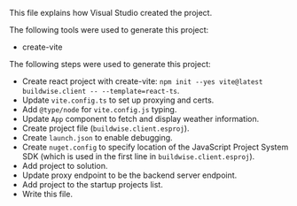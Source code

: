 This file explains how Visual Studio created the project.

The following tools were used to generate this project:
- create-vite

The following steps were used to generate this project:
- Create react project with create-vite: `npm init --yes vite@latest buildwise.client -- --template=react-ts`.
- Update `vite.config.ts` to set up proxying and certs.
- Add `@type/node` for `vite.config.js` typing.
- Update `App` component to fetch and display weather information.
- Create project file (`buildwise.client.esproj`).
- Create `launch.json` to enable debugging.
- Create `nuget.config` to specify location of the JavaScript Project System SDK (which is used in the first line in `buildwise.client.esproj`).
- Add project to solution.
- Update proxy endpoint to be the backend server endpoint.
- Add project to the startup projects list.
- Write this file.
